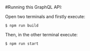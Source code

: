 #Running this GraphQL API:

Open two terminals and firstly execute:

`$ npm run build`

Then, in the other terminal execute:

`$ npm run start`
